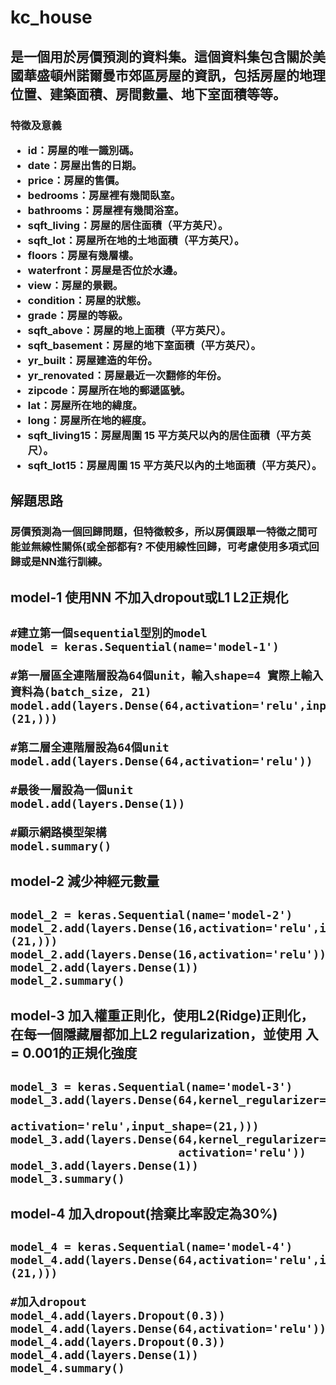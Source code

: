 <h1>kc_house  
<h2>是一個用於房價預測的資料集。這個資料集包含關於美國華盛頓州諾爾曼市郊區房屋的資訊，包括房屋的地理位置、建築面積、房間數量、地下室面積等等。  
  
<h3>特徵及意義   


* id：房屋的唯一識別碼。  
* date：房屋出售的日期。  
* price：房屋的售價。  
* bedrooms：房屋裡有幾間臥室。  
* bathrooms：房屋裡有幾間浴室。  
* sqft_living：房屋的居住面積（平方英尺）。  
* sqft_lot：房屋所在地的土地面積（平方英尺）。  
* floors：房屋有幾層樓。  
* waterfront：房屋是否位於水邊。  
* view：房屋的景觀。  
* condition：房屋的狀態。  
* grade：房屋的等級。  
* sqft_above：房屋的地上面積（平方英尺）。  
* sqft_basement：房屋的地下室面積（平方英尺）。  
* yr_built：房屋建造的年份。  
* yr_renovated：房屋最近一次翻修的年份。  
* zipcode：房屋所在地的郵遞區號。  
* lat：房屋所在地的緯度。  
* long：房屋所在地的經度。 
* sqft_living15：房屋周圍 15 平方英尺以內的居住面積（平方英尺）。 
* sqft_lot15：房屋周圍 15 平方英尺以內的土地面積（平方英尺）。  

<h2>解題思路  
<h3>房價預測為一個回歸問題，但特徵較多，所以房價跟單一特徵之間可能並無線性關係(或全部都有?  
不使用線性回歸，可考慮使用多項式回歸或是NN進行訓練。

  

<h2>model-1 使用NN 不加入dropout或L1 L2正規化<h2> 

```python3
#建立第一個sequential型別的model
model = keras.Sequential(name='model-1')

#第一層區全連階層設為64個unit，輸入shape=4 實際上輸入資料為(batch_size, 21)
model.add(layers.Dense(64,activation='relu',input_shape=(21,)))

#第二層全連階層設為64個unit
model.add(layers.Dense(64,activation='relu'))

#最後一層設為一個unit
model.add(layers.Dense(1))

#顯示網路模型架構
model.summary()
```
  
  
<h2>model-2 減少神經元數量<h2> 

```python3
model_2 = keras.Sequential(name='model-2')
model_2.add(layers.Dense(16,activation='relu',input_shape=(21,)))
model_2.add(layers.Dense(16,activation='relu'))
model_2.add(layers.Dense(1))
model_2.summary()
```  
  
<h2>model-3 加入權重正則化，使用L2(Ridge)正則化，在每一個隱藏層都加上L2 regularization，並使用 入= 0.001的正規化強度<h2>  

```python3
model_3 = keras.Sequential(name='model-3')
model_3.add(layers.Dense(64,kernel_regularizer=keras.regularizers.l2(0.001),
                         activation='relu',input_shape=(21,)))
model_3.add(layers.Dense(64,kernel_regularizer=keras.regularizers.l2(0.001),
                         activation='relu'))
model_3.add(layers.Dense(1))
model_3.summary()
```
  
  
<h2>model-4 加入dropout(捨棄比率設定為30%)<h2>  
  
```python3
model_4 = keras.Sequential(name='model-4')
model_4.add(layers.Dense(64,activation='relu',input_shape=(21,)))

#加入dropout
model_4.add(layers.Dropout(0.3))
model_4.add(layers.Dense(64,activation='relu'))
model_4.add(layers.Dropout(0.3))
model_4.add(layers.Dense(1))  
model_4.summary()
```  

